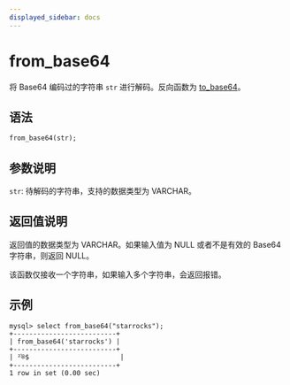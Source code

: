 ```yaml
---
displayed_sidebar: docs
---
```


# from_base64



将 Base64 编码过的字符串 `str` 进行解码。反向函数为 [to_base64](to_base64.md)。

## 语法

```Haskell
from_base64(str);
```

## 参数说明

`str`: 待解码的字符串，支持的数据类型为 VARCHAR。

## 返回值说明

返回值的数据类型为 VARCHAR。如果输入值为 NULL 或者不是有效的 Base64 字符串，则返回 NULL。

该函数仅接收一个字符串，如果输入多个字符串，会返回报错。

## 示例

```Plain Text
mysql> select from_base64("starrocks");
+--------------------------+
| from_base64('starrocks') |
+--------------------------+
| ²֫®$                       |
+--------------------------+
1 row in set (0.00 sec)
```
